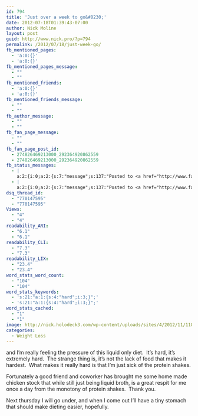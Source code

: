 ```yaml
---
id: 794
title: 'Just over a week to go&#8230;'
date: 2012-07-18T01:39:43-07:00
author: Nick Moline
layout: post
guid: http://www.nick.pro/?p=794
permalink: /2012/07/18/just-week-go/
fb_mentioned_pages:
  - 'a:0:{}'
  - 'a:0:{}'
fb_mentioned_pages_message:
  - ""
  - ""
fb_mentioned_friends:
  - 'a:0:{}'
  - 'a:0:{}'
fb_mentioned_friends_message:
  - ""
  - ""
fb_author_message:
  - ""
  - ""
fb_fan_page_message:
  - ""
  - ""
fb_fan_page_post_id:
  - 274826469213000_292364920862559
  - 274826469213000_292364920862559
fb_status_messages:
  - |
    a:2:{i:0;a:2:{s:7:"message";s:137:"Posted to <a href="http://www.facebook.com/274826469213000/posts/292364920862559" target="_blank">Nicholas Moline's Facebook Timeline</a>";s:5:"error";s:0:"";}i:1;a:2:{s:7:"message";s:310:"Failed posting to your Facebook Timeline. Error: {"message":"Object at URL 'http://www.nick.pro/2012/07/18/just-week-go/' of type 'article' is invalid because it specifies multiple 'og:url' values: http://www.nick.pro/2012/07/18/just-week-go/, http://www.nick.pro/2012/07/18/just-week-go/.","type":"Exception"}";s:5:"error";s:1:"1";}}
  - |
    a:2:{i:0;a:2:{s:7:"message";s:137:"Posted to <a href="http://www.facebook.com/274826469213000/posts/292364920862559" target="_blank">Nicholas Moline's Facebook Timeline</a>";s:5:"error";s:0:"";}i:1;a:2:{s:7:"message";s:310:"Failed posting to your Facebook Timeline. Error: {"message":"Object at URL 'http://www.nick.pro/2012/07/18/just-week-go/' of type 'article' is invalid because it specifies multiple 'og:url' values: http://www.nick.pro/2012/07/18/just-week-go/, http://www.nick.pro/2012/07/18/just-week-go/.","type":"Exception"}";s:5:"error";s:1:"1";}}
dsq_thread_id:
  - "770147595"
  - "770147595"
Views:
  - "4"
  - "4"
readability_ARI:
  - "6.1"
  - "6.1"
readability_CLI:
  - "7.3"
  - "7.3"
readability_LIX:
  - "23.4"
  - "23.4"
word_stats_word_count:
  - "104"
  - "104"
word_stats_keywords:
  - 's:21:"a:1:{s:4:"hard";i:3;}";'
  - 's:21:"a:1:{s:4:"hard";i:3;}";'
word_stats_cached:
  - "1"
  - "1"
image: http://nick.holodeck3.com/wp-content/uploads/sites/4/2012/11/1186278_63432651-672x372.jpg
categories:
  - Weight Loss
---
```

and I&#8217;m really feeling the pressure of this liquid only diet.  It&#8217;s hard, it&#8217;s extremely hard.  The strange thing is, it&#8217;s not the lack of food that makes it hardest.  What makes it really hard is that I&#8217;m just sick of the protein shakes.

Fortunately a good friend and coworker has brought me some home made chicken stock that while still just being liquid broth, is a great respit for me once a day from the monotony of protein shakes.  Thank you.

Next thursday I will go under, and when I come out I&#8217;ll have a tiny stomach that should make dieting easier, hopefully.